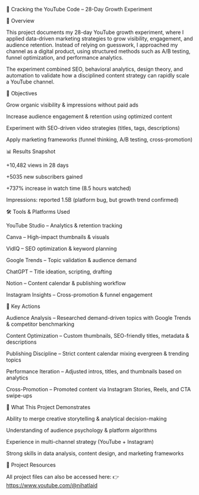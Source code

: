 
🎥 Cracking the YouTube Code – 28-Day Growth Experiment

📌 Overview

This project documents my 28-day YouTube growth experiment, where I applied data-driven marketing strategies to grow visibility, engagement, and audience retention. Instead of relying on guesswork, I approached my channel as a digital product, using structured methods such as A/B testing, funnel optimization, and performance analytics.

The experiment combined SEO, behavioral analytics, design theory, and automation to validate how a disciplined content strategy can rapidly scale a YouTube channel.

🎯 Objectives

Grow organic visibility & impressions without paid ads

Increase audience engagement & retention using optimized content

Experiment with SEO-driven video strategies (titles, tags, descriptions)

Apply marketing frameworks (funnel thinking, A/B testing, cross-promotion)

📊 Results Snapshot

+10,482 views in 28 days

+5035 new subscribers gained

+737% increase in watch time (8.5 hours watched)

Impressions: reported 1.5B (platform bug, but growth trend confirmed)

🛠️ Tools & Platforms Used

YouTube Studio – Analytics & retention tracking

Canva – High-impact thumbnails & visuals

VidIQ – SEO optimization & keyword planning

Google Trends – Topic validation & audience demand

ChatGPT – Title ideation, scripting, drafting

Notion – Content calendar & publishing workflow

Instagram Insights – Cross-promotion & funnel engagement

🔑 Key Actions

Audience Analysis – Researched demand-driven topics with Google Trends & competitor benchmarking

Content Optimization – Custom thumbnails, SEO-friendly titles, metadata & descriptions

Publishing Discipline – Strict content calendar mixing evergreen & trending topics

Performance Iteration – Adjusted intros, titles, and thumbnails based on analytics

Cross-Promotion – Promoted content via Instagram Stories, Reels, and CTA swipe-ups

🚀 What This Project Demonstrates

Ability to merge creative storytelling & analytical decision-making

Understanding of audience psychology & platform algorithms

Experience in multi-channel strategy (YouTube + Instagram)

Strong skills in data analysis, content design, and marketing frameworks

🔗 Project Resources

All project files can also be accessed here: 👉 https://www.youtube.com/@nihatlaid

